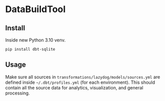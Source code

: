# DataBuildTool

## Install
Inside new Python 3.10 venv.

```{sh}
pip install dbt-sqlite
```

## Usage

Make sure all sources in `transformations/lazydog/models/sources.yml` are defined inside `~/.dbt/profiles.yml` (for each environment).
This should contain all the source data for analytics, visualization, and general processing.